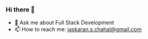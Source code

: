 ### Hi there 👋

<!--
**Jaskaran-Chahal/Jaskaran-Chahal** is a ✨ _special_ ✨ repository because its `README.md` (this file) appears on your GitHub profile.

Here are some ideas to get you started:

- 🔭 I’m currently working on creating a Poker Game using MERN Stack
- 🌱 I’m currently learning MERN Stack
- 👯 I’m looking to collaborate on ...
- 🤔 I’m looking for help with Poker Game
- 💬 Ask me about Full Stack Development
- 📫 How to reach me: jaskaran.s.chahal@gmail.com
- 😄 Pronouns: ...
- ⚡ Fun fact: ...
-->
- 💬 Ask me about Full Stack Development
- 📫 How to reach me: jaskaran.s.chahal@gmail.com
